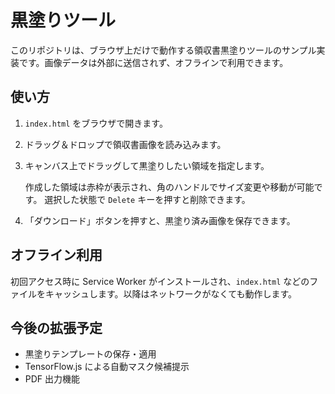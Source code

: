 # 黒塗りツール

このリポジトリは、ブラウザ上だけで動作する領収書黒塗りツールのサンプル実装です。画像データは外部に送信されず、オフラインで利用できます。

## 使い方

1. `index.html` をブラウザで開きます。
2. ドラッグ＆ドロップで領収書画像を読み込みます。
3. キャンバス上でドラッグして黒塗りしたい領域を指定します。

   作成した領域は赤枠が表示され、角のハンドルでサイズ変更や移動が可能です。
   選択した状態で `Delete` キーを押すと削除できます。

4. 「ダウンロード」ボタンを押すと、黒塗り済み画像を保存できます。

## オフライン利用

初回アクセス時に Service Worker がインストールされ、`index.html` などのファイルをキャッシュします。以降はネットワークがなくても動作します。

## 今後の拡張予定

- 黒塗りテンプレートの保存・適用
- TensorFlow.js による自動マスク候補提示
- PDF 出力機能

